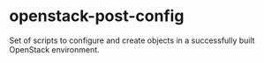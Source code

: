 openstack-post-config
=====================

Set of scripts to configure and create objects in a successfully built OpenStack environment.
